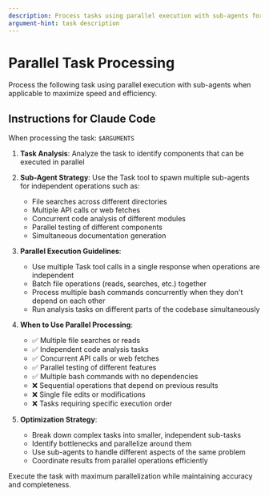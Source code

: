 ```yaml
---
description: Process tasks using parallel execution with sub-agents for maximum efficiency
argument-hint: task description
---
```


# Parallel Task Processing

Process the following task using parallel execution with sub-agents when applicable to maximize speed and efficiency.

## Instructions for Claude Code

When processing the task: `$ARGUMENTS`

1. **Task Analysis**: Analyze the task to identify components that can be executed in parallel
2. **Sub-Agent Strategy**: Use the Task tool to spawn multiple sub-agents for independent operations such as:
   - File searches across different directories
   - Multiple API calls or web fetches
   - Concurrent code analysis of different modules
   - Parallel testing of different components
   - Simultaneous documentation generation

3. **Parallel Execution Guidelines**:
   - Use multiple Task tool calls in a single response when operations are independent
   - Batch file operations (reads, searches, etc.) together
   - Process multiple bash commands concurrently when they don't depend on each other
   - Run analysis tasks on different parts of the codebase simultaneously

4. **When to Use Parallel Processing**:
   - ✅ Multiple file searches or reads
   - ✅ Independent code analysis tasks
   - ✅ Concurrent API calls or web fetches
   - ✅ Parallel testing of different features
   - ✅ Multiple bash commands with no dependencies
   - ❌ Sequential operations that depend on previous results
   - ❌ Single file edits or modifications
   - ❌ Tasks requiring specific execution order

5. **Optimization Strategy**:
   - Break down complex tasks into smaller, independent sub-tasks
   - Identify bottlenecks and parallelize around them
   - Use sub-agents to handle different aspects of the same problem
   - Coordinate results from parallel operations efficiently

Execute the task with maximum parallelization while maintaining accuracy and completeness.